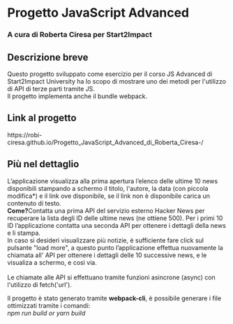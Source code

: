 <h1>Progetto JavaScript Advanced</h1>
<h3>A cura di Roberta Ciresa per Start2Impact</h3>

<h2>Descrizione breve</h2>
Questo progetto sviluppato come esercizio per il corso JS Advanced di Start2Impact University ha lo scopo di mostrare uno dei metodi per l'utilizzo di API di terze parti tramite JS.<br/>
Il progetto implementa anche il bundle webpack. <br/>

<h2>Link al progetto</h2>
https://robi-ciresa.github.io/Progetto_JavaScript_Advanced_di_Roberta_Ciresa-/

<h2>Più nel dettaglio</h2>
L’applicazione visualizza alla prima apertura l’elenco delle ultime 10 news disponibili stampando a schermo il titolo, l'autore, la data (con piccola modifica*) e il link ove disponibile, se il link non è disponibile carica un contenuto di testo.<br/> 
<strong>Come?</strong>Contatta una prima API del servizio esterno Hacker News per recuperare la lista degli ID delle ultime news (ne ottiene 500). Per i primi 10 ID l’applicazione contatta una seconda API per ottenere i dettagli della news e li stampa.<br/>
In caso si desideri visualizzare più notizie, è sufficiente fare click sul pulsante "load more", a questo punto l’applicazione effettua nuovamente la chiamata all' API per ottenere i dettagli delle 10 successive news, e le visualiza a schermo, e così via.<br/>
<br/>
Le chiamate alle API si effettuano tramite funzioni asincrone (async) con l'utilizzo di fetch('url').<br/>

Il progetto è stato generato tramite **webpack-cli**, è possibile generare i file ottimizzati tramite i comandi: <br/>
<i>npm run build<i/> or <i>yarn build<i/>
